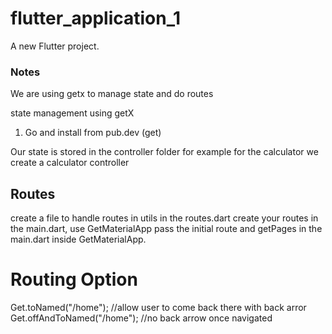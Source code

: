 # flutter_application_1

A new Flutter project.

### Notes

We are using getx to manage state and do routes

state management using getX

1. Go and install from pub.dev (get)

Our state is stored in the controller folder
for example for the calculator
we create a calculator controller

## Routes

create a file to handle routes in utils
in the routes.dart create your routes
in the main.dart, use GetMaterialApp
pass the initial route and getPages in the main.dart inside GetMaterialApp.

# Routing Option

Get.toNamed("/home"); //allow user to come back there with back arror
Get.offAndToNamed("/home"); //no back arrow once navigated
